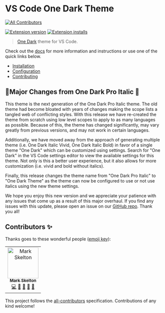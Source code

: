 # VS Code One Dark Theme
[![All Contributors](https://img.shields.io/badge/all_contributors-1-orange.svg?style=flat-square)](#contributors)

[![Extension version](https://img.shields.io/vscode-marketplace/v/mskelton.one-dark-theme.svg)](https://marketplace.visualstudio.com/items?itemName=mskelton.one-dark-theme)
[![Extension installs](https://img.shields.io/vscode-marketplace/i/mskelton.one-dark-theme.svg)](https://marketplace.visualstudio.com/items?itemName=mskelton.one-dark-theme)

> [One Dark](https://github.com/atom/one-dark-syntax) theme for VS Code.

Check out the [docs][docs] for more information and instructions or use one of the quick links below.

- [Installation][installation]
- [Configuration][configuration]
- [Contributing][contributing]

## 🚨Major Changes from One Dark Pro Italic 🚨

This theme is the next generation of the One Dark Pro Italic theme. The old theme had become bloated with years of changes making the scope lists a tangled web of conflicting styles. With this release we have re-created the theme from scratch using low level scopes to apply to as many languages as possible. Because of this, the theme has changed significantly, may vary greatly from previous versions, and may not work in certain languages.

Additionally, we have moved away from the approach of generating multiple theme (i.e. One Dark Italic Vivid, One Dark Italic Bold) in favor of a single theme "One Dark" which can be customized using settings. Search for "One Dark" in the VS Code settings editor to view the available settings for this theme. Not only is this a better user experience, but it also allows for more customization (i.e. vivid and bold without italics).

Finally, this release changes the theme name from "One Dark Pro Italic" to "One Dark Theme" as the theme can now be configured to use or not use italics using the new theme settings.

We hope you enjoy this new version and we appreciate your patience with any issues that come up as a result of this major overhaul. If you find any issues with this update, please open an issue on our [GitHub repo][issues]. Thank you all!

[docs]: https://one-dark.gitbook.io/vscode
[installation]: https://one-dark.gitbook.io/vscode/the-basics/installation
[configuration]: https://one-dark.gitbook.io/vscode/the-basics/configuration
[contributing]: https://one-dark.gitbook.io/vscode/contributing/development
[issues]: https://github.com/one-dark/vscode-one-dark-theme/issues

## Contributors ✨

Thanks goes to these wonderful people ([emoji key](https://allcontributors.org/docs/en/emoji-key)):

<!-- ALL-CONTRIBUTORS-LIST:START - Do not remove or modify this section -->
<!-- prettier-ignore -->
<table>
  <tr>
    <td align="center"><a href="https://github.com/mskelton"><img src="https://avatars3.githubusercontent.com/u/25914066?v=4" width="100px;" alt="Mark Skelton"/><br /><sub><b>Mark Skelton</b></sub></a><br /><a href="https://github.com/one-dark/vscode-one-dark-theme/commits?author=mskelton" title="Code">💻</a> <a href="#question-mskelton" title="Answering Questions">💬</a> <a href="https://github.com/one-dark/vscode-one-dark-theme/commits?author=mskelton" title="Documentation">📖</a> <a href="#ideas-mskelton" title="Ideas, Planning, & Feedback">🤔</a> <a href="#design-mskelton" title="Design">🎨</a></td>
  </tr>
</table>

<!-- ALL-CONTRIBUTORS-LIST:END -->

This project follows the [all-contributors](https://github.com/all-contributors/all-contributors) specification. Contributions of any kind welcome!